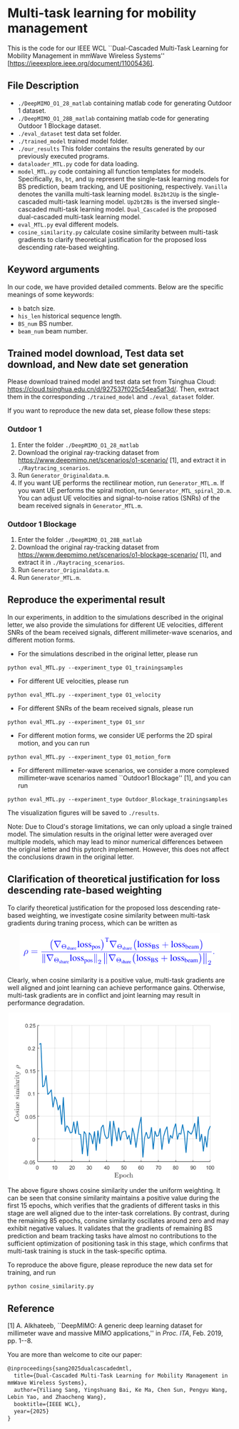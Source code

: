 # Multi-task learning for mobility management
This is the code for our IEEE WCL ``Dual-Cascaded Multi-Task Learning for Mobility Management in mmWave Wireless Systems'' [https://ieeexplore.ieee.org/document/11005436].

## File Description
 - `./DeepMIMO_O1_28_matlab` containing matlab code for generating Outdoor 1 dataset.
 - `./DeepMIMO_O1_28B_matlab` containing matlab code for generating Outdoor 1 Blockage dataset.
 - `./eval_dataset` test data set folder.
 - `./trained_model` trained model folder.
 - `./our_results` This folder contains the results generated by our previously executed programs.
 - `dataloader_MTL.py` code for data loading.
 - `model_MTL.py` code containing all function templates for models. Specifically, `Bs`, `bt`, and `Up` represent the single-task learning models for BS prediction, beam tracking, and UE positioning, respectively. `Vanilla` denotes the vanilla multi-task learning model. `Bs2bt2Up` is the single-cascaded multi-task learning model. `Up2bt2Bs` is the inversed single-cascaded multi-task learning model. `Dual_Cascaded` is the proposed dual-cascaded multi-task learning model.
 - `eval_MTL.py` eval different models.
 - `cosine_similarity.py` calculate cosine similarity between multi-task gradients to clarify theoretical justification for the proposed loss descending rate-based weighting.

## Keyword arguments
In our code, we have provided detailed comments. Below are the specific meanings of some keywords:
 - `b` batch size.
 - `his_len` historical sequence length.
 - `BS_num` BS number.
 - `beam_num` beam number.

## Trained model download, Test data set download, and New date set generation
Please download trained model and test data set from Tsinghua Cloud: https://cloud.tsinghua.edu.cn/d/927537f025c54ea5af3d/. Then, extract them in the corresponding `./trained_model` and `./eval_dataset` folder.  

If you want to reproduce the new data set, please follow these steps:

### Outdoor 1
 1. Enter the folder `./DeepMIMO_O1_28_matlab`
 2. Download the original ray-tracking dataset from https://www.deepmimo.net/scenarios/o1-scenario/ [1], and extract it in `./Raytracing_scenarios`.
 3. Run `Generator_Originaldata.m`.
 4. If you want UE performs the rectilinear motion, run `Generator_MTL.m`. If you want UE performs the spiral motion, run `Generator_MTL_spiral_2D.m`.
 You can adjust UE velocities and signal-to-noise ratios (SNRs) of the beam received signals in `Generator_MTL.m`.

### Outdoor 1 Blockage
 1. Enter the folder `./DeepMIMO_O1_28B_matlab`
 2. Download the original ray-tracking dataset from https://www.deepmimo.net/scenarios/o1-blockage-scenario/ [1], and extract it in `./Raytracing_scenarios`.
 3. Run `Generator_Originaldata.m`.
 4. Run `Generator_MTL.m`.

## Reproduce the experimental result

In our experiments, in addition to the simulations described in the original letter, we also provide the simulations for different UE velocities, different SNRs of the beam received signals, different millimeter-wave scenarios, and different motion forms.

* For the simulations described in the original letter, please run

```
python eval_MTL.py --experiment_type O1_trainingsamples
```

* For different UE velocities, please run

```
python eval_MTL.py --experiment_type O1_velocity
```

* For different SNRs of the beam received signals, please run

```
python eval_MTL.py --experiment_type O1_snr
```

* For different motion forms, we consider UE performs the 2D spiral motion, and you can run

```
python eval_MTL.py --experiment_type O1_motion_form
```

* For different millimeter-wave scenarios, we consider a more complexed millimeter-wave scenarios named ``Outdoor1 Blockage'' [1], and you can run

```
python eval_MTL.py --experiment_type Outdoor_Blockage_trainingsamples
```

The visualization figures will be saved to `./results`. 

Note: Due to Cloud's storage limitations, we can only upload a single trained model. The simulation results in the original letter were averaged over multiple models, which may lead to minor numerical differences between the original letter and this pytorch implement. However, this does not affect the conclusions drawn in the original letter.

## Clarification of theoretical justification for loss descending rate-based weighting

To clarify theoretical justification for the proposed loss descending rate-based weighting, we investigate cosine similarity between multi-task gradients during traning process, which can be written as

<p align="center">
<img align="middle" src="./our_results/cosine_similarity_equation.png" alt="Cosine similarity between multi-task gradients" width="450"  />
</p>

Clearly, when cosine similarity is a positive value, multi-task gradients are well aligned and joint learning can achieve performance gains. Otherwise, multi-task gradients are in conflict and joint learning may result in performance degradation.

<p align="center">
<img align="middle" src="./our_results/cosine_similarity.png" alt="Cosine similarity between multi-task gradients" width="500"  />
</p>

The above figure shows cosine similarity under the uniform weighting. It can be seen that consine similarity maintains a positive value during the first 15 epochs, which verifies that the gradients of different tasks in this stage are well aligned due to the inter-task correlations. By contrast, during the remaining 85 epochs, consine similarity oscillates around zero and may exhibit negative values. It validates that the gradients of remaining BS prediction and beam tracking tasks have almost no contributions to the sufficient optimization of positioning task in this stage, which confirms that multi-task training is stuck in the task-specific optima.

To reproduce the above figure, please reproduce the new data set for training, and run

```
python cosine_similarity.py
```


## Reference

[1] A. Alkhateeb, ``DeepMIMO: A generic deep learning dataset for millimeter wave and massive MIMO applications,'' in *Proc. ITA*, Feb. 2019, pp. 1--8.

You are more than welcome to cite our paper:
```
@inproceedings{sang2025dualcascadedmtl,
  title={Dual-Cascaded Multi-Task Learning for Mobility Management in mmWave Wireless Systems},
  author={Yiliang Sang, Yingshuang Bai, Ke Ma, Chen Sun, Pengyu Wang, Lebin Yao, and Zhaocheng Wang},
  booktitle={IEEE WCL},
  year={2025}
}
```

